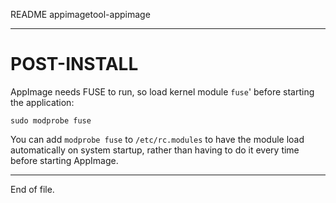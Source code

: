 README appimagetool-appimage

---


POST-INSTALL
============

AppImage needs FUSE to run, so load kernel module `fuse`' before starting
the application:

    sudo modprobe fuse

You can add `modprobe fuse` to `/etc/rc.modules` to have the module load
automatically on system startup, rather than having to do it every time before
starting AppImage.


---

End of file.
